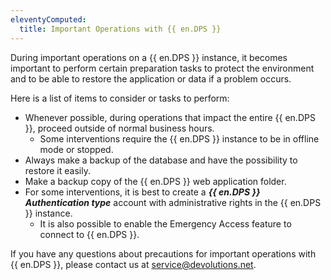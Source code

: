 ```yaml
---
eleventyComputed:
  title: Important Operations with {{ en.DPS }}
---
```

During important operations on a {{ en.DPS }} instance, it becomes important to perform certain preparation tasks to protect the environment and to be able to restore the application or data if a problem occurs.

Here is a list of items to consider or tasks to perform:

- Whenever possible, during operations that impact the entire {{ en.DPS }}, proceed outside of normal business hours.
   - Some interventions require the {{ en.DPS }} instance to be in offline mode or stopped.
- Always make a backup of the database and have the possibility to restore it easily.
- Make a backup copy of the {{ en.DPS }} web application folder.
- For some interventions, it is best to create a ***{{ en.DPS }} Authentication type*** account with administrative rights in the {{ en.DPS }} instance.
   - It is also possible to enable the Emergency Access feature to connect to {{ en.DPS }}.

If you have any questions about precautions for important operations with {{ en.DPS }}, please contact us at [service@devolutions.net](service@devolutions.net).
